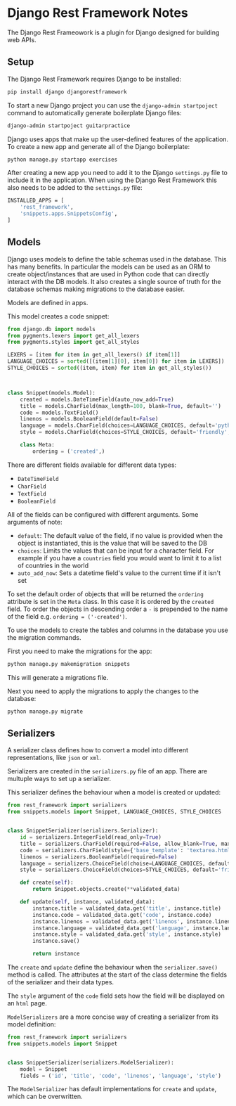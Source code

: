 # Django Rest Framework Notes

The Django Rest Frameowork is a plugin for Django designed for building web APIs.

## Setup

The Django Rest Framework requires Django to be installed:

```bash
pip install django djangorestframework
```

To start a new Django project you can use the `django-admin startpoject` command to automatically generate boilerplate Django files:

```bash
django-admin startpoject guitarpractice
```

Django uses apps that make up the user-defined features of the application. To create a new app and generate all of the Django boilerplate:

```bash
python manage.py startapp exercises
```

After creating a new app you need to add it to the Django `settings.py` file to include it in the application. When using the Django Rest Framework this also needs to be added to the `settings.py` file:

```bash
INSTALLED_APPS = [
    'rest_framework',
    'snippets.apps.SnippetsConfig',
]
```

## Models

Django uses models to define the table schemas used in the database. This has many benefits. In particular the models can be used as an ORM to create object/instances that are used in Python code that can directly interact with the DB models. It also creates a single source of truth for the database schemas making migrations to the database easier.

Models are defined in apps. 

This model creates a code snippet:


```python
from django.db import models
from pygments.lexers import get_all_lexers
from pygments.styles import get_all_styles

LEXERS = [item for item in get_all_lexers() if item[1]]
LANGUAGE_CHOICES = sorted([(item[1][0], item[0]) for item in LEXERS])
STYLE_CHOICES = sorted((item, item) for item in get_all_styles())



class Snippet(models.Model):
    created = models.DateTimeField(auto_now_add=True)
    title = models.CharField(max_length=100, blank=True, default='')
    code = models.TextField()
    linenos = models.BooleanField(default=False)
    language = models.CharField(choices=LANGUAGE_CHOICES, default='python', max_length=100)
    style = models.CharField(choices=STYLE_CHOICES, default='friendly', max_length=100)

    class Meta:
        ordering = ('created',)
```

There are different fields available for different data types:
- `DateTimeField`
- `CharField`
- `TextField`
- `BooleanField`

All of the fields can be configured with different arguments. Some arguments of note:
- `default`: The default value of the field, if no value is provided when the object is instantiated, this is the value that will be saved to the DB
- `choices`: Limits the values that can be input for a character field. For example if you have a `countries` field you would want to limit it to a list of countries in the world
- `auto_add_now`: Sets a datetime field's value to the current time if it isn't set

To set the default order of objects that will be returned the `ordering` attribute is set in the `Meta` class. In this case it is ordered by the `created` field. To order the objects in descending order a `-` is prepended to the name of the field e.g. `ordering = ('-created')`.

To use the models to create the tables and columns in the database you use the migration commands. 

First you need to make the migrations for the app:

```bash
python manage.py makemigration snippets
```

This will generate a migrations file.

Next you need to apply the migrations to apply the changes to the database:

```bash
python manage.py migrate
```

## Serializers

A serializer class defines how to convert a model into different representations, like `json` or `xml`.

Serializers are created in the `serializers.py` file of an app. There are multuple ways to set up a serializer.

This serializer defines the behaviour when a model is created or updated:

```python
from rest_framework import serializers
from snippets.models import Snippet, LANGUAGE_CHOICES, STYLE_CHOICES


class SnippetSerializer(serializers.Serializer):
    id = serializers.IntegerField(read_only=True)
    title = serializers.CharField(required=False, allow_blank=True, max_length=100)
    code = serializers.CharField(style={'base_template': 'textarea.html'})
    linenos = serializers.BooleanField(required=False)
    language = serializers.ChoiceField(choise=LANGUAGE_CHOICES, default='python')
    style = serializers.ChoiceField(choices=STYLE_CHOICES, default='friendly')

    def create(self):
        return Snippet.objects.create(**validated_data)

    def update(self, instance, validated_data):
        instance.title = validated_data.get('title', instance.title)
        instance.code = validated_data.get('code', instance.code)
        instance.linenos = validated_data.get('linenos', instance.linenos)
        instance.language = validated_data.get('language', instance.language)
        instance.style = validated_data.get('style', instance.style)
        instance.save()

        return instance
```

The `create` and `update` define the behaviour when the `serializer.save()` method is called. The attributes at the start of the class determine the fields of the serializer and their data types.

The `style` argument of the `code` field sets how the field will be displayed on an `html` page.

`ModelSerializers` are a more concise way of creating a serializer from its model definition:

```python
from rest_framework import serializers
from snippets.models import Snippet


class SnippetSerializer(serializers.ModelSerializer):
    model = Snippet
    fields = ('id', 'title', 'code', 'linenos', 'language', 'style')
```

The `ModelSerializer` has default implementations for `create` and `update`, which can be overwritten.



